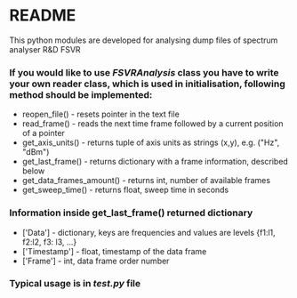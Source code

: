 # README #

This python modules are developed for analysing dump files of spectrum analyser R&D FSVR

### If you would like to use *FSVRAnalysis* class you have to write your own reader class, which is used in initialisation, following method should be implemented: ###
* reopen_file() - resets pointer in the text file
* read_frame() - reads the next time frame followed by a current position of a pointer
* get_axis_units() - returns tuple of axis units as strings (x,y), e.g. ("Hz", "dBm")
* get_last_frame() - returns dictionary with a frame information, described below
* get_data_frames_amount() - returns int, number of available frames
* get_sweep_time() - returns float, sweep time in seconds
### Information inside get_last_frame() returned dictionary
* ['Data'] - dictionary, keys are frequencies and values are levels {f1:l1, f2:l2, f3: l3, ...}
* ['Timestamp'] - float, timestamp of the data frame
* ['Frame'] - int, data frame order number
### Typical usage is in *test.py* file